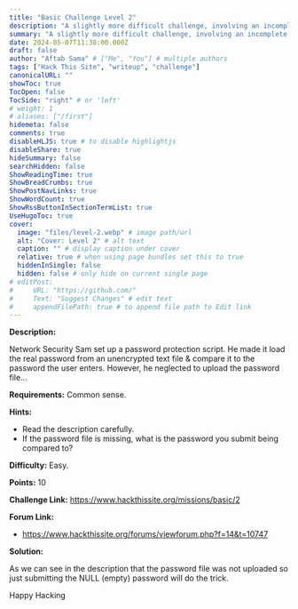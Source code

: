 ```yaml
---
title: "Basic Challenge Level 2"
description: "A slightly more difficult challenge, involving an incomplete password script. Requirements: Common sense."
summary: "A slightly more difficult challenge, involving an incomplete password script. Requirements: Common sense."
date: 2024-05-07T11:30:00.000Z
draft: false
author: "Aftab Sama" # ["Me", "You"] # multiple authors
tags: ["Hack This Site", "writeup", "challenge"]
canonicalURL: ""
showToc: true
TocOpen: false
TocSide: "right" # or 'left'
# weight: 1
# aliases: ["/first"]
hidemeta: false
comments: true
disableHLJS: true # to disable highlightjs
disableShare: true
hideSummary: false
searchHidden: false
ShowReadingTime: true
ShowBreadCrumbs: true
ShowPostNavLinks: true
ShowWordCount: true
ShowRssButtonInSectionTermList: true
UseHugoToc: true
cover:
  image: "files/level-2.webp" # image path/url
  alt: "Cover: Level 2" # alt text
  caption: "" # display caption under cover
  relative: true # when using page bundles set this to true
  hiddenInSingle: false
  hidden: false # only hide on current single page
# editPost:
#     URL: "https://github.com/"
#     Text: "Suggest Changes" # edit text
#     appendFilePath: true # to append file path to Edit link
---
```


**Description:**

Network Security Sam set up a password protection script. He made it load the real password from an unencrypted text file & compare it to the password the user enters. However, he neglected to upload the password file…

**Requirements:** Common sense.

**Hints:**

- Read the description carefully.
- If the password file is missing, what is the password you submit being compared to?

**Difficulty:** Easy.

**Points:** 10

**Challenge Link:** https://www.hackthissite.org/missions/basic/2

**Forum Link:**

- https://www.hackthissite.org/forums/viewforum.php?f=14&t=10747

**Solution:**

As we can see in the description that the password file was not uploaded so just submitting the NULL (empty) password will do the trick.

Happy Hacking
